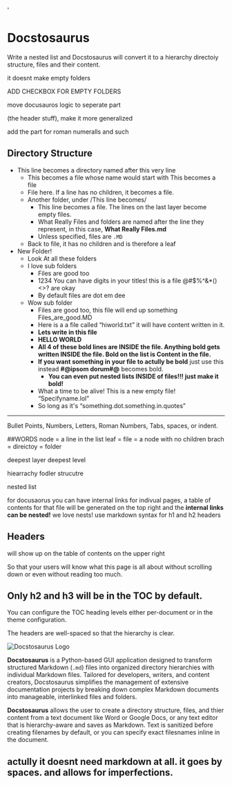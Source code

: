 '
# Docstosaurus

Write a nested list and Docstosaurus will convert it to a hierarchy directoiy structure, files and their content.


it doesnt make empty folders

ADD CHECKBOX FOR EMPTY FOLDERS

move docusauros logic to seperate part 

(the header stuff), make it more generalized

add the part for roman numeralls and such



## Directory Structure

- This line becomes a directory named after this very line
  - This becomes a file whose name would start with This becomes a file
  - File here. If a line has no children, it becomes a file.
  - Another folder, under /This line becomes/
    - This line becomes a file. The lines on the last layer become empty files.
    - What Really Files and folders are named after the line they represent, in this case, **What Really Files.md**
    - Unless specified, files are `.MD`
  - Back to file, it has no children and is therefore a leaf
- New Folder!
  - Look At all these folders
  - I love sub folders
    - Files are good too
    - 1234 You can have digits in your titles! this is a file @#$%^&*()<>? are okay
    - By default files are dot em dee
  - Wow sub folder
    - Files are good too, this file will end up something Files_are_good.MD 
    - Here is a a file called “hiworld.txt” it will have content written in it.
    - **Lets write in this file**
    - **HELLO WORLD**
    - **All 4 of these bold lines are INSIDE the file. Anything bold gets written INSIDE the file. Bold on the list is Content in the file.**
    - **If you want something in your file to actully be bold** just use this instead **#@ipsom dorum#@** becomes bold.
      - **You can even put nested lists INSIDE of files!!!  just make it bold!**
    - What a time to be alive! This is a new empty file! “Specifyname.lol”
    - So long as it's “something.dot.something.in.quotes”
   
      
-------------------------------------------------------------------------------




  Bullet Points, Numbers, Letters, Roman Numbers, Tabs, spaces, or indent. 

##WORDS
node = a line in the list
leaf = file = a node with no children
brach = direictoy = folder

deepest layer
deepest level

hiearrachy
fodler strucutre

nested list

for docusaorus you can have internal links for indivual pages, a table of contents for that file will be generated on the top right and the **internal links can be nested!** we love nests! use markdown syntax for h1 and h2 headers
## Headers

will show up on the table of contents on the upper right

So that your users will know what this page is all about without scrolling down or even without reading too much.

## Only h2 and h3 will be in the TOC by default.

You can configure the TOC heading levels either per-document or in the theme configuration.

The headers are well-spaced so that the hierarchy is clear.



![Docstosaurus Logo](https://github.com/morganross/docstosaurus/raw/main/logo.png)

**Docstosaurus** is a Python-based GUI application designed to transform structured Markdown (`.md`) files into organized directory hierarchies with individual Markdown files. Tailored for developers, writers, and content creators, Docstosaurus simplifies the management of extensive documentation projects by breaking down complex Markdown documents into manageable, interlinked files and folders.

**Docstosaurus** allows the user to create a directory structure, files, and thier content from a text document like Word or Google Docs, or any text editor that is hierarchy-aware and saves as Markdown.
Text is sanitized before creating filenames by default, or you can specify exact filesnames inline in the document.

actully it doesnt need markdown at all. it goes by spaces. and allows for imperfections. 
---

#
